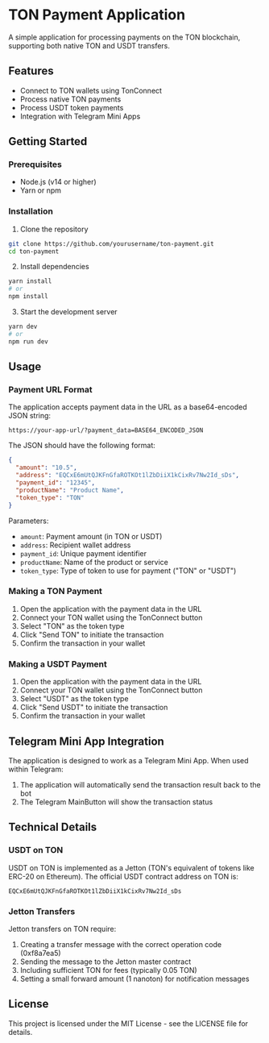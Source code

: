 # TON Payment Application

A simple application for processing payments on the TON blockchain, supporting both native TON and USDT transfers.

## Features

- Connect to TON wallets using TonConnect
- Process native TON payments
- Process USDT token payments
- Integration with Telegram Mini Apps

## Getting Started

### Prerequisites

- Node.js (v14 or higher)
- Yarn or npm

### Installation

1. Clone the repository
```bash
git clone https://github.com/yourusername/ton-payment.git
cd ton-payment
```

2. Install dependencies
```bash
yarn install
# or
npm install
```

3. Start the development server
```bash
yarn dev
# or
npm run dev
```

## Usage

### Payment URL Format

The application accepts payment data in the URL as a base64-encoded JSON string:

```
https://your-app-url/?payment_data=BASE64_ENCODED_JSON
```

The JSON should have the following format:

```json
{
  "amount": "10.5",
  "address": "EQCxE6mUtQJKFnGfaROTKOt1lZbDiiX1kCixRv7Nw2Id_sDs",
  "payment_id": "12345",
  "productName": "Product Name",
  "token_type": "TON"
}
```

Parameters:
- `amount`: Payment amount (in TON or USDT)
- `address`: Recipient wallet address
- `payment_id`: Unique payment identifier
- `productName`: Name of the product or service
- `token_type`: Type of token to use for payment ("TON" or "USDT")

### Making a TON Payment

1. Open the application with the payment data in the URL
2. Connect your TON wallet using the TonConnect button
3. Select "TON" as the token type
4. Click "Send TON" to initiate the transaction
5. Confirm the transaction in your wallet

### Making a USDT Payment

1. Open the application with the payment data in the URL
2. Connect your TON wallet using the TonConnect button
3. Select "USDT" as the token type
4. Click "Send USDT" to initiate the transaction
5. Confirm the transaction in your wallet

## Telegram Mini App Integration

The application is designed to work as a Telegram Mini App. When used within Telegram:

1. The application will automatically send the transaction result back to the bot
2. The Telegram MainButton will show the transaction status

## Technical Details

### USDT on TON

USDT on TON is implemented as a Jetton (TON's equivalent of tokens like ERC-20 on Ethereum). The official USDT contract address on TON is:

```
EQCxE6mUtQJKFnGfaROTKOt1lZbDiiX1kCixRv7Nw2Id_sDs
```

### Jetton Transfers

Jetton transfers on TON require:

1. Creating a transfer message with the correct operation code (0xf8a7ea5)
2. Sending the message to the Jetton master contract
3. Including sufficient TON for fees (typically 0.05 TON)
4. Setting a small forward amount (1 nanoton) for notification messages

## License

This project is licensed under the MIT License - see the LICENSE file for details.
